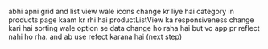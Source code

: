 <!-- date : 31.12.2023 -->
abhi apni grid and list view wale icons change kr liye hai
category in products page kaam kr rhi hai
productListView ka responsiveness change kari hai
sorting wale option se data change ho raha hai but vo app pr reflect nahi ho rha.
and ab use refect karana hai (next step)

